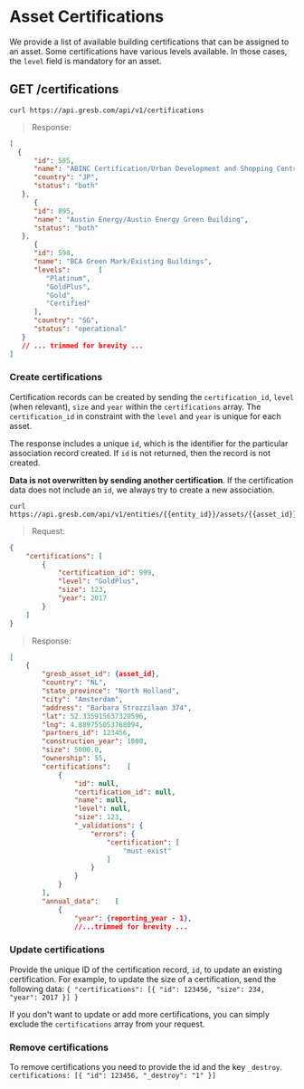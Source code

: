 # Asset Certifications

We provide a list of available building certifications that can be assigned to an asset.
Some certifications have various levels available. In those cases, the `level` field is mandatory for an asset.

## GET /certifications

```shell
curl https://api.gresb.com/api/v1/certifications
```

> Response:

```json
[
  {
      "id": 585,
      "name": "ABINC Certification/Urban Development and Shopping Centre",
      "country": "JP",
      "status": "both"
   },
      {
      "id": 895,
      "name": "Austin Energy/Austin Energy Green Building",
      "status": "both"
   },
      {
      "id": 598,
      "name": "BCA Green Mark/Existing Buildings",
      "levels":       [
         "Platinum",
         "GoldPlus",
         "Gold",
         "Certified"
      ],
      "country": "SG",
      "status": "operational"
   }
   // ... trimmed for brevity ...
]
```

### Create certifications

Certification records can be created by sending the `certification_id`, `level` (when relevant), `size` and `year` within the `certifications` array. The `certification_id` in constraint with the `level`  and `year` is unique for each asset.

The response includes a unique `id`, which is the identifier for the particular association record created. If `id` is not returned, then the record is not created.

**Data is not overwritten by sending another certification**. If the certification data does not include an `id`, we always try to create a new association.

```shell
curl https://api.gresb.com/api/v1/entities/{{entity_id}}/assets/{{asset_id}}
```

> Request:

```json
{
    "certifications": [
        {
            "certification_id": 999,
            "level": "GoldPlus",
            "size": 123,
            "year": 2017
        }
    ]  
}
```

> Response:

```json
[
    {
        "gresb_asset_id": {asset_id},
        "country": "NL",
        "state_province": "North Holland",
        "city": "Amsterdam",
        "address": "Barbara Strozzilaan 374",
        "lat": 52.335915637320596,
        "lng": 4.889755053768094,
        "partners_id": 123456,
        "construction_year": 1800,
        "size": 5000.0,
        "ownership": 55,
        "certifications":    [
            {
                "id": null,
                "certification_id": null,
                "name": null,
                "level": null,
                "size": 123,
                "_validations": {
                    "errors": {
                        "certification": [
                            "must exist"
                        ]
                    }
                }
            }
        ],
        "annual_data":    [
            {
                "year": {reporting_year - 1},
                //...trimmed for brevity ...

```

### Update certifications

Provide the unique ID of the certification record, `id`, to update an existing certification. For example, to update the size of a certification, send the following data:
`{ "certifications": [{ "id": 123456, "size": 234, "year": 2017 }] }`

If you don't want to update or add more certifications, you can simply exclude the `certifications` array from your request.

### Remove certifications

To remove certifications you need to provide the id and the key `_destroy`.
`certifications: [{ "id": 123456, "_destroy": "1" }]`
